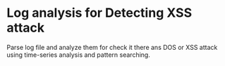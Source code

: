 # Log analysis for Detecting XSS attack
Parse log file and analyze them for check it there ans DOS or XSS attack using time-series analysis and pattern searching.
